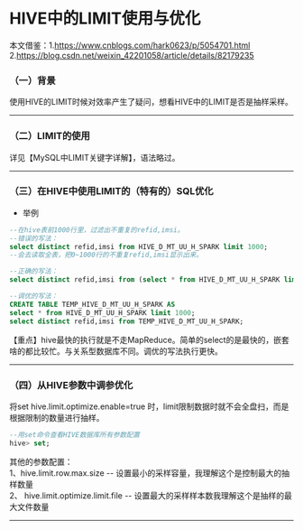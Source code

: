 #  HIVE中的LIMIT使用与优化
本文借鉴：1.https://www.cnblogs.com/hark0623/p/5054701.html
2.https://blog.csdn.net/weixin_42201058/article/details/82179235

### （一）背景
使用HIVE的LIMIT时候对效率产生了疑问，想看HIVE中的LIMIT是否是抽样采样。
***

### （二）LIMIT的使用
详见【MySQL中LIMIT关键字详解】，语法略过。
***

### （三）在HIVE中使用LIMIT的（特有的）SQL优化
+ 举例
```sql
--在hive表前1000行里，过滤出不重复的refid,imsi。
--错误的写法：
select distinct refid,imsi from HIVE_D_MT_UU_H_SPARK limit 1000;
--会去读取全表，把0~1000行的不重复refid,imsi显示出来。

--正确的写法：
select distinct refid,imsi from (select * from HIVE_D_MT_UU_H_SPARK limit 1000);

--调优的写法：
CREATE TABLE TEMP_HIVE_D_MT_UU_H_SPARK AS
select * from HIVE_D_MT_UU_H_SPARK limit 1000;
select distinct refid,imsi from TEMP_HIVE_D_MT_UU_H_SPARK;
```
【重点】hive最快的执行就是不走MapReduce。简单的select的是最快的，嵌套啥的都比较忙。与关系型数据库不同。调优的写法执行更快。

***

### （四）从HIVE参数中调参优化
将set hive.limit.optimize.enable=true 时，limit限制数据时就不会全盘扫，而是根据限制的数量进行抽样。
```sql
--用set命令查看HIVE数据库所有参数配置
hive> set;
```
其他的参数配置：   
1、hive.limit.row.max.size    -- 设置最小的采样容量，我理解这个是控制最大的抽样数量   
2、 hive.limit.optimize.limit.file -- 设置最大的采样样本数我理解这个是抽样的最大文件数量
***
